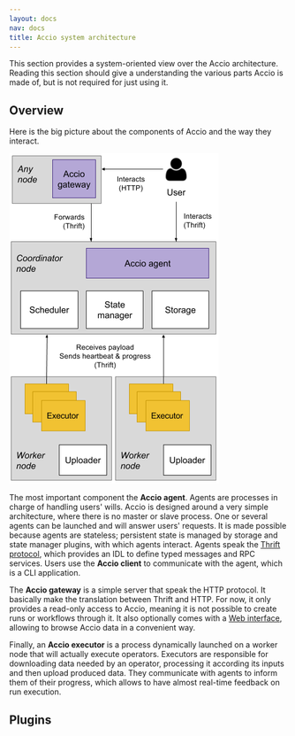 ```yaml
---
layout: docs
nav: docs
title: Accio system architecture
---
```


This section provides a system-oriented view over the Accio architecture.
Reading this section should give a understanding the various parts Accio is made of, but is not required for just using it.

## Overview

Here is the big picture about the components of Accio and the way they interact.

![Architecture overview](../images/architecture.png)

The most important component the **Accio agent**.
Agents are processes in charge of handling users' wills.
Accio is designed around a very simple architecture, where there is no master or slave process.
One or several agents can be launched and will answer users' requests.
It is made possible because agents are stateless; persistent state is managed by storage and state manager plugins, with which agents interact.
Agents speak the [Thrift protocol](https://thrift.apache.org/), which provides an IDL to define typed messages and RPC services.
Users use the **Accio client** to communicate with the agent, which is a CLI application.

The **Accio gateway** is a simple server that speak the HTTP protocol.
It basically make the translation between Thrift and HTTP.
For now, it only provides a read-only access to Accio, meaning it is not possible to create runs or workflows through it.
It also optionally comes with a [Web interface](web-ui.html), allowing to browse Accio data in a convenient way.

Finally, an **Accio executor** is a process dynamically launched on a worker node that will actually execute operators.
Executors are responsible for downloading data needed by an operator, processing it according its inputs and then upload produced data.
They communicate with agents to inform them of their progress, which allows to have almost real-time feedback on run execution.

## Plugins
